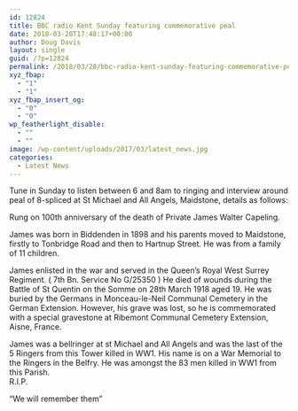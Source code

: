 ```yaml
---
id: 12824
title: BBC radio Kent Sunday featuring commemorative peal
date: 2018-03-28T17:48:17+00:00
author: Doug Davis
layout: single
guid: /?p=12824
permalink: /2018/03/28/bbc-radio-kent-sunday-featuring-commemorative-peal/
xyz_fbap:
  - "1"
  - "1"
xyz_fbap_insert_og:
  - "0"
  - "0"
wp_featherlight_disable:
  - ""
  - ""
image: /wp-content/uploads/2017/03/latest_news.jpg
categories:
  - Latest News
---
```

Tune in Sunday to listen between 6 and 8am to ringing and interview around peal of 8-spliced at St Michael and All Angels, Maidstone, details as follows:

Rung on 100th anniversary of the death of Private James Walter Capeling.

James was born in Biddenden in 1898 and his parents moved to Maidstone, firstly to Tonbridge Road and then to Hartnup Street. He was from a family of 11 children.

James enlisted in the war and served in the Queen’s Royal West Surrey Regiment. ( 7th Bn. Service No G/25350 ) He died of wounds during the Battle of St Quentin on the Somme on 28th March 1918 aged 19. He was buried by the Germans in Monceau-le-Neil Communal Cemetery in the German Extension. However, his grave was lost, so he is commemorated with a special gravestone at Ribemont Communal Cemetery Extension, Aisne, France.

James was a bellringer at st Michael and All Angels and was the last of the 5 Ringers from this Tower killed in WW1. His name is on a War Memorial to the Ringers in the Belfry. He was amongst the 83 men killed in WW1 from this Parish.  
R.I.P.

“We will remember them”

&nbsp;
